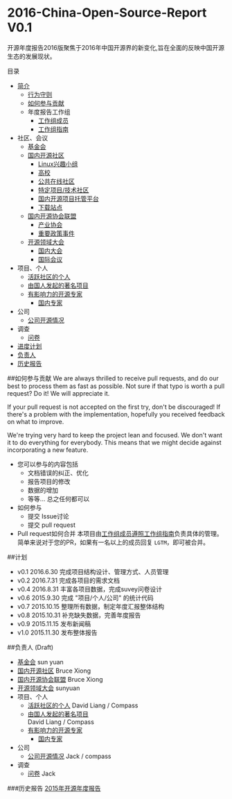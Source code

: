 # 2016-China-Open-Source-Report V0.1

开源年度报告2016版聚焦于2016年中国开源界的新变化,旨在全面的反映中国开源生态的发展现状。 

目录
- [简介](README.md)
  - [行为守则](code-of-conduct.md)
  - [如何参与贡献](#如何参与贡献)
  - 年度报告工作组
    - [工作组成员](workgroup.md)
    - [工作组指南](workgroup_guideline.md)
- 社区、会议
  - [基金会](community/fundation.md)
  - [国内开源社区](community/community.md)
    - [Linux兴趣小组](community/community.md#Linux兴趣小组)
    - [高校](community/community.md#高校)
    - [公共在线社区](community/community.md#公共在线社区)
    - [特定项目/技术社区](community/community.md#特定项目-技术社区)
    - [国内开源项目托管平台](community/community.md#国内开源项目托管平台)
    - [下载站点](community/community.md#下载站点)
  - [国内开源协会联盟](community/orgnization.md)
    - [产业协会](community/orgnization.md#产业协会)
    - [重要政策事件](community/orgnization.md#重要政策事件)
  - [开源领域大会](community/conference.md) 
    - [国内大会](community/conference.md#开源领域国内大会)
    - [国际会议](community/conference.md#开源领域国际会议)
- 项目、个人
  - [活跃社区的个人](project/individual.md)
  - [由国人发起的著名项目](project/project.md)
  - [有影响力的开源专家](project/famous.md)
    - [国内专家](project/famous.md#国内)
- 公司
  - [公司开源情况](company/READEME.md)
- 调查
  - [问卷](survey/README.md)
- [进度计划](#计划)
- [负责人](#负责人)
- [历史报告](#历史报告)

##如何参与贡献
We are always thrilled to receive pull requests, and do our best to
process them as fast as possible. Not sure if that typo is worth a pull
request? Do it! We will appreciate it.

If your pull request is not accepted on the first try, don't be
discouraged! If there's a problem with the implementation, hopefully you
received feedback on what to improve.

We're trying very hard to keep the project lean and focused. We don't want it
to do everything for everybody. This means that we might decide against
incorporating a new feature.

- 您可以参与的内容包括
  - 文档错误的纠正、优化
  - 报告项目的修改
  - 数据的增加
  - 等等... 总之任何都可以
- 如何参与
  - 提交 Issue讨论
  - 提交 pull request
- Pull request如何合并
  本项目由[工作组成员](workgroup.md)[遵照工作组指南](workgroup_guildline.md)负责具体的管理。
  简单来说对于您的PR，如果有一名以上的成员回复 `LGTM`，即可被合并。


##计划
- v0.1 2016.6.30
  完成项目结构设计、管理方式、人员管理
- v0.2 2016.7.31
  完成各项目的需求文档
- v0.4 2016.8.31
  丰富各项目数据，完成suvey问卷设计
- v0.6 2015.9.30
  完成 "项目/个人/公司" 的统计代码
- v0.7 2015.10.15
  整理所有数据，制定年度汇报整体结构
- v0.8 2015.10.31
  补充缺失数据，完善年度报告
- v0.9 2015.11.15
  发布新闻稿
- v1.0 2015.11.30
  发布整体报告

##负责人
(Draft)
- [基金会](community/fundation.md)
  sun yuan
- [国内开源社区](community/community.md)
  Bruce Xiong
- [国内开源协会联盟](community/orgnization.md)
  Bruce Xiong
- [开源领域大会](community/conference.md) 
  sunyuan
- 项目、个人
  - [活跃社区的个人](project/individual.md)
   David Liang / Compass
  - [由国人发起的著名项目](project/project.md)  
   David Liang  / Compass
  - [有影响力的开源专家](project/famous.md)
    - [国内专家](project/famous.md#国内)
- 公司
  - [公司开源情况](company/READEME.md)
    Jack / compass
- 调查
  - [问卷](survey/README.md)
    Jack

###历史报告
[2015年开源年度报告](https://github.com/kaiyuanshe/2015-China-Open-Source-Report)
